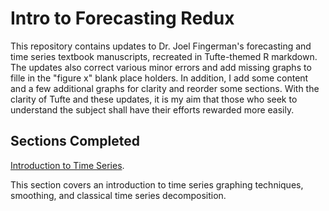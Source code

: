 # Intro to Forecasting Redux

This repository contains updates to Dr. Joel Fingerman's forecasting and time series textbook manuscripts, recreated in Tufte-themed R markdown. The updates also correct various minor errors and add missing graphs to fille in the "figure x" blank place holders. In addition, I add some content and a few additional graphs for clarity and reorder some sections. With the clarity of Tufte and these updates, it is my aim that those who seek to understand the subject shall have their efforts rewarded more easily.

## Sections Completed

[Introduction to Time Series](https://github.com/JustinMShea/Forecasting-Redux/blob/master/Tufte-Manuscripts/6-Introduction-to-Time-Series.pdf).

This section covers an introduction to time series graphing techniques, smoothing, and classical time series decomposition. 